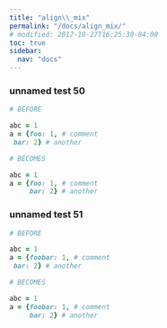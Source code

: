 ```yaml
---
title: "align\\_mix"
permalink: "/docs/align_mix/"
# modified: 2017-10-27T16:25:30-04:00
toc: true
sidebar:
  nav: "docs"
---
```

### unnamed test 50
```ruby
# BEFORE

abc = 1
a = {foo: 1, # comment
 bar: 2} # another

```
```ruby
# BECOMES

abc = 1
a = {foo: 1, # comment
     bar: 2} # another

```
### unnamed test 51
```ruby
# BEFORE

abc = 1
a = {foobar: 1, # comment
 bar: 2} # another

```
```ruby
# BECOMES

abc = 1
a = {foobar: 1, # comment
     bar: 2} # another

```
